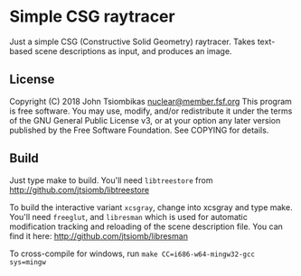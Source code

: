 Simple CSG raytracer
====================

Just a simple CSG (Constructive Solid Geometry) raytracer. Takes text-based
scene descriptions as input, and produces an image.

License
-------
Copyright (C) 2018 John Tsiombikas <nuclear@member.fsf.org>
This program is free software. You may use, modify, and/or redistribute it under
the terms of the GNU General Public License v3, or at your option any later
version published by the Free Software Foundation. See COPYING for details.

Build
-----
Just type make to build. You'll need `libtreestore` from
http://github.com/jtsiomb/libtreestore

To build the interactive variant `xcsgray`, change into xcsgray and type make.
You'll need `freeglut`, and `libresman` which is used for automatic modification
tracking and reloading of the scene description file. You can find it here:
http://github.com/jtsiomb/libresman

To cross-compile for windows, run `make CC=i686-w64-mingw32-gcc sys=mingw`
